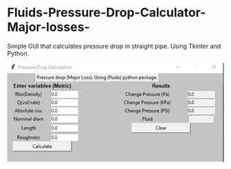 # Fluids-Pressure-Drop-Calculator-Major-losses-

Simple GUI that calculates pressure drop in straight pipe. Using Tkinter and Python.

![alt text]( https://github.com/cerdamario13/Fluids-Pressure-Drop-Calculator-Major-losses-/blob/master/Pressure_Drop_Calculator_Github.png)



